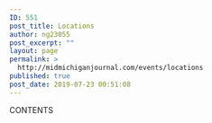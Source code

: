 ```yaml
---
ID: 551
post_title: Locations
author: ng23055
post_excerpt: ""
layout: page
permalink: >
  http://midmichiganjournal.com/events/locations
published: true
post_date: 2019-07-23 00:51:08
---
```

CONTENTS